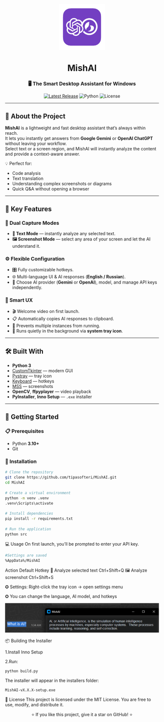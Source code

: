<div align="center">

<img src="src/assets/logo.png" alt="MishAI Logo" width="150" />

# MishAI  
### 🖥️ The Smart Desktop Assistant for Windows

[![Latest Release](https://img.shields.io/github/v/release/tipasofteri/MishAI?style=for-the-badge)](https://github.com/tipasofteri/MishAI/releases)
![Python](https://img.shields.io/badge/python-3.10+-blue.svg?style=for-the-badge&logo=python)
![License](https://img.shields.io/badge/license-MIT-green.svg?style=for-the-badge)

</div>

---

## 📖 About the Project

**MishAI** is a lightweight and fast desktop assistant that’s always within reach.  
It lets you instantly get answers from **Google Gemini** or **OpenAI ChatGPT** without leaving your workflow.  
Select text or a screen region, and MishAI will instantly analyze the content and provide a context-aware answer.

💡 Perfect for:
- Code analysis
- Text translation
- Understanding complex screenshots or diagrams
- Quick Q&A without opening a browser

---

## 🎯 Key Features

### 📌 Dual Capture Modes
- **📰 Text Mode** — instantly analyze any selected text.
- **🖼️ Screenshot Mode** — select any area of your screen and let the AI understand it.

### ⚙️ Flexible Configuration
- 🎛️ Fully customizable hotkeys.
- 🌐 Multi-language UI & AI responses (**English / Russian**).
- 🔑 Choose AI provider (**Gemini** or **OpenAI**), model, and manage API keys independently.

### 🧠 Smart UX
- 🎬 Welcome video on first launch.
- 📋 Automatically copies AI responses to clipboard.
- 🚫 Prevents multiple instances from running.
- 🌙 Runs quietly in the background via **system tray icon**.

---

## 🛠️ Built With

- **Python 3**
- [CustomTkinter](https://github.com/TomSchimansky/CustomTkinter) — modern GUI
- [Pystray](https://github.com/moses-palmer/pystray) — tray icon
- [Keyboard](https://github.com/boppreh/keyboard) — hotkeys
- [MSS](https://github.com/BoboTiG/python-mss) — screenshots
- **OpenCV**, **ffpyplayer** — video playback
- **PyInstaller**, **Inno Setup** — `.exe` installer

---

## 🚀 Getting Started

### 📋 Prerequisites
- Python **3.10+**
- Git

### 🔧 Installation
```bash
# Clone the repository
git clone https://github.com/tipasofteri/MishAI.git
cd MishAI

# Create a virtual environment
python -m venv .venv
.venv\Scripts\activate

# Install dependencies
pip install -r requirements.txt

# Run the application
python src
```

💻 Usage
On first launch, you’ll be prompted to enter your API key.
```bash
#Settings are saved 
%AppData%/MishAI
```

Action	Default Hotkey
📰 Analyze selected text	Ctrl+Shift+Q
🖼️ Analyze screenshot	Ctrl+Shift+S

✪ Settings: Right-click the tray icon → open settings menu

✪ You can change the language, AI model, and hotkeys

<div align="center"> <img src="src/assets/demo.png" alt="MishAI Application Demo" /> </div>

📦 Building the Installer

1.Install Inno Setup

2.Run:

```bash
python build.py
```
The installer will appear in the installers folder:
```bash
MishAI-vX.X.X-setup.exe
```

📜 License
This project is licensed under the MIT License.
You are free to use, modify, and distribute it.

<div align="center">
⭐ If you like this project, give it a star on GitHub! ⭐

</div> 
